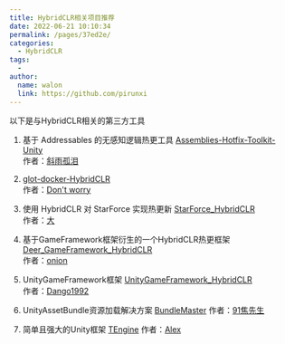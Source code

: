 ```yaml
---
title: HybridCLR相关项目推荐
date: 2022-06-21 10:10:34
permalink: /pages/37ed2e/
categories:
  - HybridCLR
tags:
  - 
author: 
  name: walon
  link: https://github.com/pirunxi
---
```

以下是与HybridCLR相关的第三方工具

1. 基于 Addressables 的无感知逻辑热更工具 [Assemblies-Hotfix-Toolkit-Unity](https://github.com/Bian-Sh/Assemblies-Hotfix-Toolkit-Unity)   
作者：[斜雨孤泪](https://github.com/Bian-Sh)   


2. [glot-docker-HybridCLR](https://github.com/eelgame/glot-docker-huatuo)     
作者：[Don't worry](https://github.com/eelgame) 

3. 使用 HybridCLR 对 StarForce 实现热更新 [StarForce_HybridCLR](https://github.com/GREAT1217/StarForce_HuaTuo)  
作者：[大](https://github.com/GREAT1217)   


4. 基于GameFramework框架衍生的一个HybridCLR热更框架 [Deer_GameFramework_HybridCLR](https://github.com/It-Life/Deer_GameFramework_hybridclr_huatuo)  
作者：[onion](https://github.com/It-Life)  


5. UnityGameFramework框架 [UnityGameFramework_HybridCLR](https://github.com/Dango1992/UnityGameFramework_Huatuo)  
作者：[Dango1992](https://github.com/Dango1992)  


6. UnityAssetBundle资源加载解决方案 [BundleMaster](https://github.com/mister91jiao/BundleMaster)
作者：[91焦先生](https://github.com/mister91jiao)


7. 简单且强大的Unity框架 [TEngine](https://github.com/ALEXTANGXIAO/TEngine)
作者：[Alex](https://github.com/ALEXTANGXIAO)

